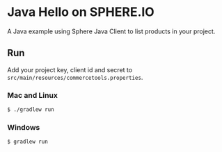 Java Hello on SPHERE.IO
=======================

A Java example using Sphere Java Client to list products in your project.

## Run

Add your project key, client id and secret to `src/main/resources/commercetools.properties`.

### Mac and Linux

```bash
$ ./gradlew run
```

### Windows

```bash
$ gradlew run
```

